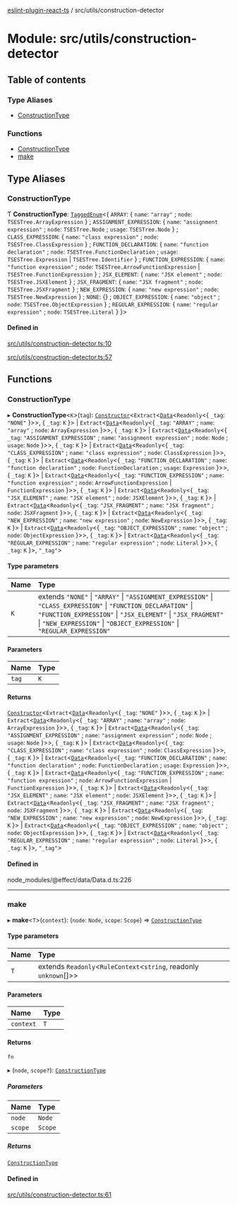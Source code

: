 [eslint-plugin-react-ts](../README.md) / src/utils/construction-detector

# Module: src/utils/construction-detector

## Table of contents

### Type Aliases

- [ConstructionType](src_utils_construction_detector.md#constructiontype)

### Functions

- [ConstructionType](src_utils_construction_detector.md#constructiontype-1)
- [make](src_utils_construction_detector.md#make)

## Type Aliases

### ConstructionType

Ƭ **ConstructionType**: [`TaggedEnum`](src_lib_primitives.Data.md#taggedenum)<{ `ARRAY`: { `name`: ``"array"`` ; `node`: `TSESTree.ArrayExpression`  } ; `ASSIGNMENT_EXPRESSION`: { `name`: ``"assignment expression"`` ; `node`: `TSESTree.Node` ; `usage`: `TSESTree.Node`  } ; `CLASS_EXPRESSION`: { `name`: ``"class expression"`` ; `node`: `TSESTree.ClassExpression`  } ; `FUNCTION_DECLARATION`: { `name`: ``"function declaration"`` ; `node`: `TSESTree.FunctionDeclaration` ; `usage`: `TSESTree.Expression` \| `TSESTree.Identifier`  } ; `FUNCTION_EXPRESSION`: { `name`: ``"function expression"`` ; `node`: `TSESTree.ArrowFunctionExpression` \| `TSESTree.FunctionExpression`  } ; `JSX_ELEMENT`: { `name`: ``"JSX element"`` ; `node`: `TSESTree.JSXElement`  } ; `JSX_FRAGMENT`: { `name`: ``"JSX fragment"`` ; `node`: `TSESTree.JSXFragment`  } ; `NEW_EXPRESSION`: { `name`: ``"new expression"`` ; `node`: `TSESTree.NewExpression`  } ; `NONE`: {} ; `OBJECT_EXPRESSION`: { `name`: ``"object"`` ; `node`: `TSESTree.ObjectExpression`  } ; `REGULAR_EXPRESSION`: { `name`: ``"regular expression"`` ; `node`: `TSESTree.Literal`  }  }\>

#### Defined in

[src/utils/construction-detector.ts:10](https://github.com/Rel1cx/eslint-plugin-react-ts/blob/0eee112/src/utils/construction-detector.ts#L10)

[src/utils/construction-detector.ts:57](https://github.com/Rel1cx/eslint-plugin-react-ts/blob/0eee112/src/utils/construction-detector.ts#L57)

## Functions

### ConstructionType

▸ **ConstructionType**<`K`\>(`tag`): [`Constructor`](../interfaces/src_lib_primitives.Data.Case.Constructor.md)<`Extract`<[`Data`](src_lib_primitives.Data.md#data)<`Readonly`<{ `_tag`: ``"NONE"``  }\>\>, { `_tag`: `K`  }\> \| `Extract`<[`Data`](src_lib_primitives.Data.md#data)<`Readonly`<{ `_tag`: ``"ARRAY"`` ; `name`: ``"array"`` ; `node`: `ArrayExpression`  }\>\>, { `_tag`: `K`  }\> \| `Extract`<[`Data`](src_lib_primitives.Data.md#data)<`Readonly`<{ `_tag`: ``"ASSIGNMENT_EXPRESSION"`` ; `name`: ``"assignment expression"`` ; `node`: `Node` ; `usage`: `Node`  }\>\>, { `_tag`: `K`  }\> \| `Extract`<[`Data`](src_lib_primitives.Data.md#data)<`Readonly`<{ `_tag`: ``"CLASS_EXPRESSION"`` ; `name`: ``"class expression"`` ; `node`: `ClassExpression`  }\>\>, { `_tag`: `K`  }\> \| `Extract`<[`Data`](src_lib_primitives.Data.md#data)<`Readonly`<{ `_tag`: ``"FUNCTION_DECLARATION"`` ; `name`: ``"function declaration"`` ; `node`: `FunctionDeclaration` ; `usage`: `Expression`  }\>\>, { `_tag`: `K`  }\> \| `Extract`<[`Data`](src_lib_primitives.Data.md#data)<`Readonly`<{ `_tag`: ``"FUNCTION_EXPRESSION"`` ; `name`: ``"function expression"`` ; `node`: `ArrowFunctionExpression` \| `FunctionExpression`  }\>\>, { `_tag`: `K`  }\> \| `Extract`<[`Data`](src_lib_primitives.Data.md#data)<`Readonly`<{ `_tag`: ``"JSX_ELEMENT"`` ; `name`: ``"JSX element"`` ; `node`: `JSXElement`  }\>\>, { `_tag`: `K`  }\> \| `Extract`<[`Data`](src_lib_primitives.Data.md#data)<`Readonly`<{ `_tag`: ``"JSX_FRAGMENT"`` ; `name`: ``"JSX fragment"`` ; `node`: `JSXFragment`  }\>\>, { `_tag`: `K`  }\> \| `Extract`<[`Data`](src_lib_primitives.Data.md#data)<`Readonly`<{ `_tag`: ``"NEW_EXPRESSION"`` ; `name`: ``"new expression"`` ; `node`: `NewExpression`  }\>\>, { `_tag`: `K`  }\> \| `Extract`<[`Data`](src_lib_primitives.Data.md#data)<`Readonly`<{ `_tag`: ``"OBJECT_EXPRESSION"`` ; `name`: ``"object"`` ; `node`: `ObjectExpression`  }\>\>, { `_tag`: `K`  }\> \| `Extract`<[`Data`](src_lib_primitives.Data.md#data)<`Readonly`<{ `_tag`: ``"REGULAR_EXPRESSION"`` ; `name`: ``"regular expression"`` ; `node`: `Literal`  }\>\>, { `_tag`: `K`  }\>, ``"_tag"``\>

#### Type parameters

| Name | Type |
| :------ | :------ |
| `K` | extends ``"NONE"`` \| ``"ARRAY"`` \| ``"ASSIGNMENT_EXPRESSION"`` \| ``"CLASS_EXPRESSION"`` \| ``"FUNCTION_DECLARATION"`` \| ``"FUNCTION_EXPRESSION"`` \| ``"JSX_ELEMENT"`` \| ``"JSX_FRAGMENT"`` \| ``"NEW_EXPRESSION"`` \| ``"OBJECT_EXPRESSION"`` \| ``"REGULAR_EXPRESSION"`` |

#### Parameters

| Name | Type |
| :------ | :------ |
| `tag` | `K` |

#### Returns

[`Constructor`](../interfaces/src_lib_primitives.Data.Case.Constructor.md)<`Extract`<[`Data`](src_lib_primitives.Data.md#data)<`Readonly`<{ `_tag`: ``"NONE"``  }\>\>, { `_tag`: `K`  }\> \| `Extract`<[`Data`](src_lib_primitives.Data.md#data)<`Readonly`<{ `_tag`: ``"ARRAY"`` ; `name`: ``"array"`` ; `node`: `ArrayExpression`  }\>\>, { `_tag`: `K`  }\> \| `Extract`<[`Data`](src_lib_primitives.Data.md#data)<`Readonly`<{ `_tag`: ``"ASSIGNMENT_EXPRESSION"`` ; `name`: ``"assignment expression"`` ; `node`: `Node` ; `usage`: `Node`  }\>\>, { `_tag`: `K`  }\> \| `Extract`<[`Data`](src_lib_primitives.Data.md#data)<`Readonly`<{ `_tag`: ``"CLASS_EXPRESSION"`` ; `name`: ``"class expression"`` ; `node`: `ClassExpression`  }\>\>, { `_tag`: `K`  }\> \| `Extract`<[`Data`](src_lib_primitives.Data.md#data)<`Readonly`<{ `_tag`: ``"FUNCTION_DECLARATION"`` ; `name`: ``"function declaration"`` ; `node`: `FunctionDeclaration` ; `usage`: `Expression`  }\>\>, { `_tag`: `K`  }\> \| `Extract`<[`Data`](src_lib_primitives.Data.md#data)<`Readonly`<{ `_tag`: ``"FUNCTION_EXPRESSION"`` ; `name`: ``"function expression"`` ; `node`: `ArrowFunctionExpression` \| `FunctionExpression`  }\>\>, { `_tag`: `K`  }\> \| `Extract`<[`Data`](src_lib_primitives.Data.md#data)<`Readonly`<{ `_tag`: ``"JSX_ELEMENT"`` ; `name`: ``"JSX element"`` ; `node`: `JSXElement`  }\>\>, { `_tag`: `K`  }\> \| `Extract`<[`Data`](src_lib_primitives.Data.md#data)<`Readonly`<{ `_tag`: ``"JSX_FRAGMENT"`` ; `name`: ``"JSX fragment"`` ; `node`: `JSXFragment`  }\>\>, { `_tag`: `K`  }\> \| `Extract`<[`Data`](src_lib_primitives.Data.md#data)<`Readonly`<{ `_tag`: ``"NEW_EXPRESSION"`` ; `name`: ``"new expression"`` ; `node`: `NewExpression`  }\>\>, { `_tag`: `K`  }\> \| `Extract`<[`Data`](src_lib_primitives.Data.md#data)<`Readonly`<{ `_tag`: ``"OBJECT_EXPRESSION"`` ; `name`: ``"object"`` ; `node`: `ObjectExpression`  }\>\>, { `_tag`: `K`  }\> \| `Extract`<[`Data`](src_lib_primitives.Data.md#data)<`Readonly`<{ `_tag`: ``"REGULAR_EXPRESSION"`` ; `name`: ``"regular expression"`` ; `node`: `Literal`  }\>\>, { `_tag`: `K`  }\>, ``"_tag"``\>

#### Defined in

node_modules/@effect/data/Data.d.ts:226

___

### make

▸ **make**<`T`\>(`context`): (`node`: `Node`, `scope`: `Scope`) => [`ConstructionType`](src_utils_construction_detector.md#constructiontype-1)

#### Type parameters

| Name | Type |
| :------ | :------ |
| `T` | extends `Readonly`<`RuleContext`<`string`, readonly `unknown`[]\>\> |

#### Parameters

| Name | Type |
| :------ | :------ |
| `context` | `T` |

#### Returns

`fn`

▸ (`node`, `scope?`): [`ConstructionType`](src_utils_construction_detector.md#constructiontype-1)

##### Parameters

| Name | Type |
| :------ | :------ |
| `node` | `Node` |
| `scope` | `Scope` |

##### Returns

[`ConstructionType`](src_utils_construction_detector.md#constructiontype-1)

#### Defined in

[src/utils/construction-detector.ts:61](https://github.com/Rel1cx/eslint-plugin-react-ts/blob/0eee112/src/utils/construction-detector.ts#L61)
